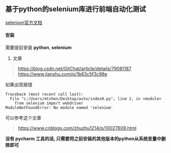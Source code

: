 ## 基于python的selenium库进行前端自动化测试

[selenium官方文档](https://www.selenium.dev/documentation/zh-cn/)

#### 安装
需要提前安装 **python**, **selenium**

1. 文章
> https://blog.csdn.net/GitChat/article/details/79081187
> https://www.jianshu.com/p/1b63c5f3c98e

如果出现报错
```
Traceback (most recent call last):
  File "c:/Users/mtshen/Desktop/auto/index0.py", line 2, in <module>
    from selenium import webdriver
ModuleNotFoundError: No module named 'selenium'
```
可以参考这个文章
> https://www.cnblogs.com/zhuzhu1214/p/10027609.html

**没有 pycharm 工具的话, 只需要将之前安装的其他版本的python从系统变量中删除即可**
